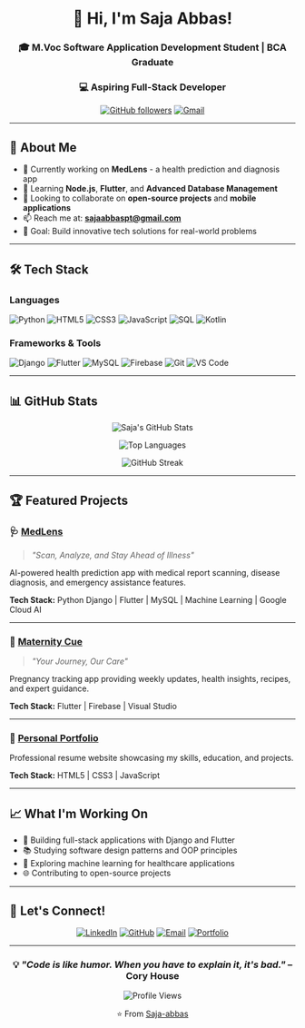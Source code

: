 <div align="center">
  
# 👋 Hi, I'm Saja Abbas!

### 🎓 M.Voc Software Application Development Student | BCA Graduate
### 💻 Aspiring Full-Stack Developer

[![GitHub followers](https://img.shields.io/github/followers/Saja-abbas?style=social)](https://github.com/Saja-abbas)
[![Gmail](https://img.shields.io/badge/Gmail-D14836?style=for-the-badge&logo=gmail&logoColor=white)](mailto:sajaabbaspt@gmail.com)

</div>

---

## 🚀 About Me


- 🔭 Currently working on **MedLens** - a health prediction and diagnosis app
- 🌱 Learning **Node.js**, **Flutter**, and **Advanced Database Management**
- 👯 Looking to collaborate on **open-source projects** and **mobile applications**
- 📫 Reach me at: **sajaabbaspt@gmail.com**
- 🎯 Goal: Build innovative tech solutions for real-world problems

---

## 🛠️ Tech Stack

### Languages
![Python](https://img.shields.io/badge/Python-3776AB?style=for-the-badge&logo=python&logoColor=white)
![HTML5](https://img.shields.io/badge/HTML5-E34F26?style=for-the-badge&logo=html5&logoColor=white)
![CSS3](https://img.shields.io/badge/CSS3-1572B6?style=for-the-badge&logo=css3&logoColor=white)
![JavaScript](https://img.shields.io/badge/JavaScript-F7DF1E?style=for-the-badge&logo=javascript&logoColor=black)
![SQL](https://img.shields.io/badge/SQL-4479A1?style=for-the-badge&logo=mysql&logoColor=white)
![Kotlin](https://img.shields.io/badge/Kotlin-7F52FF?style=for-the-badge&logo=kotlin&logoColor=white)

### Frameworks & Tools
![Django](https://img.shields.io/badge/Django-092E20?style=for-the-badge&logo=django&logoColor=white)
![Flutter](https://img.shields.io/badge/Flutter-02569B?style=for-the-badge&logo=flutter&logoColor=white)
![MySQL](https://img.shields.io/badge/MySQL-4479A1?style=for-the-badge&logo=mysql&logoColor=white)
![Firebase](https://img.shields.io/badge/Firebase-FFCA28?style=for-the-badge&logo=firebase&logoColor=black)
![Git](https://img.shields.io/badge/Git-F05032?style=for-the-badge&logo=git&logoColor=white)
![VS Code](https://img.shields.io/badge/VS_Code-007ACC?style=for-the-badge&logo=visual-studio-code&logoColor=white)

---

## 📊 GitHub Stats

<div align="center">
  
![Saja's GitHub Stats](https://github-readme-stats.vercel.app/api?username=Saja-abbas&show_icons=true&theme=radical)

![Top Languages](https://github-readme-stats.vercel.app/api/top-langs/?username=Saja-abbas&layout=compact&theme=radical)

![GitHub Streak](https://github-readme-streak-stats.herokuapp.com/?user=Saja-abbas&theme=radical)

</div>

---

## 🏆 Featured Projects

### 🩺 [MedLens](https://github.com/Saja-abbas/medlens)
> *"Scan, Analyze, and Stay Ahead of Illness"*

AI-powered health prediction app with medical report scanning, disease diagnosis, and emergency assistance features.

**Tech Stack:** Python Django | Flutter | MySQL | Machine Learning | Google Cloud AI

---

### 🤰 [Maternity Cue](https://github.com/Saja-abbas/maternity-cue)
> *"Your Journey, Our Care"*

Pregnancy tracking app providing weekly updates, health insights, recipes, and expert guidance.

**Tech Stack:** Flutter | Firebase | Visual Studio

---

### 💼 [Personal Portfolio](https://saja-abbas.github.io)

Professional resume website showcasing my skills, education, and projects.

**Tech Stack:** HTML5 | CSS3 | JavaScript

---

## 📈 What I'm Working On

- 🔨 Building full-stack applications with Django and Flutter
- 📚 Studying software design patterns and OOP principles
- 🧪 Exploring machine learning for healthcare applications
- 🌐 Contributing to open-source projects

---

## 🤝 Let's Connect!

<div align="center">

[![LinkedIn](https://img.shields.io/badge/LinkedIn-0A66C2?style=for-the-badge&logo=linkedin&logoColor=white)](https://linkedin.com/in/saja-abbas)
[![GitHub](https://img.shields.io/badge/GitHub-181717?style=for-the-badge&logo=github&logoColor=white)](https://github.com/Saja-abbas)
[![Email](https://img.shields.io/badge/Email-D14836?style=for-the-badge&logo=gmail&logoColor=white)](mailto:sajaabbaspt@gmail.com)
[![Portfolio](https://img.shields.io/badge/Portfolio-FF5722?style=for-the-badge&logo=google-chrome&logoColor=white)](https://saja-abbas.github.io)

</div>

---

<div align="center">

### 💡 *"Code is like humor. When you have to explain it, it's bad."* – Cory House

![Profile Views](https://komarev.com/ghpvc/?username=Saja-abbas&color=blueviolet&style=flat-square)

⭐ From [Saja-abbas](https://github.com/Saja-abbas)

</div>
